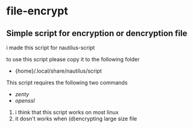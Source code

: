 # file-encrypt  

## Simple script for encryption or dencryption file  

i made this script for nautilus-script  

to use this script please copy it to the following folder  

* {home}/.local/share/nautilus/script

This script requires the following two commands  

* *zenty*  
* *openssl*

1. i think that this script works on most linux  
2. it dosn't works when (d)encrypting large size file 
